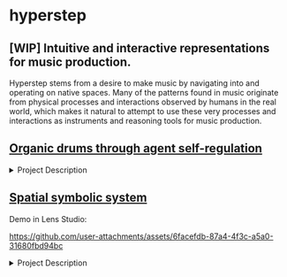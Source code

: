 # hyperstep
## [WIP] Intuitive and interactive representations for music production. 

Hyperstep stems from a desire to make music by navigating into and operating on native spaces. 
Many of the patterns found in music originate from physical processes and interactions observed by humans in the real world, which makes it natural to attempt to use these very processes and interactions as instruments and reasoning tools for music production.

## [Organic drums through agent self-regulation](https://github.com/a-sumo/hyperstep/blob/main/colab/agent_self_regulation.ipynb)
<details>
  <summary>Project Description</summary>
  
  In this notebook, I attempt to recreate organic temporal patterns and syncopation by modeling composition as an agent regulating internal properties through a set of sound-associated actions. The key insight is to assign opposite effects to kicks and snare/claps.
  
 The direction of these effects has been determined arbitrarily, although I believe there is a *grammar of processes* that can be derived from real-world observations.  
 I have done my best to derive the magnitude of the actions' effects through the analysis of audio features. 
 
 The direction and magnitude of the actions' effects can be greatly improved by integrating algorithms that estimate impact forces from sound such as Diffimpact. [[2](#diffimpact)]
  
Here are some of the model's outputs:
<details>
  <summary>Examples:</summary>
  
   [Example 1](https://user-images.githubusercontent.com/75185852/174502800-3452d939-b6da-4998-90c9-3c02c7bb5346.mp4)
  
   [Example 2](https://user-images.githubusercontent.com/75185852/188287025-1554ed5f-28c0-43af-9a73-7ea24ecfda6a.mp4)
  
   [Example 3](https://user-images.githubusercontent.com/75185852/188287983-2b5c1b88-3d5a-4941-b9a1-c1044aa83991.mp4)
  
</details>

The self-regulation model is fairly superficial and results in an implementation that is complicated and hard to control.  
**"The more factored a theory and the more emergent the observed phenomena from the theory, the more satisfying the theory."**  
*Daniel Shawcross Wilkerson, [Harmony Explained: Progress Towards A Scientific Theory of Music (2012)](https://arxiv.org/abs/1202.4212v1)*

A more appealing approach would be to consider drums as locomotive processes. [[1](#animacy)]  
By providing an agent with a *goal* in space, coupled with the use of drums as *actions that induce motion* and by carefully designing the *agent's environment*, we should derive rich and organic drum patterns.  

The main advantage is that the user would compose in a semantically rich and intuitive space(3D world) populated by intuitive objects (entities) rather than a space of buttons, knobs and MIDI files.   

This approach imposes the setup of a simulation environment and more refined audio analysis algorithms.

Below are searly experiments in Unity.

https://github.com/user-attachments/assets/b9272725-deaa-4445-93e1-3b05b1136834

https://github.com/user-attachments/assets/a0526745-8a50-4353-ac46-40ba09ef13a4


<a id="animacy">
  
  [1][Yuri Broze. Animacy, Anthropomimesis, and Musical Line(2013)](https://etd.ohiolink.edu/apexprod/rws_etd/send_file/send?accession=osu1367425698)
  
</a>

<a id="diffimpact">
  
  [2][Samuel Clarke, Negin Heravi, Mark Rau, Ruohan Gao, Jiajun Wu, Doug James, Jeannette Bohg,  
DiffImpact: Differentiable Rendering and Identification of Impact Sounds(2021)](https://openreview.net/forum?id=wVIqlSqKu2D)
  
</a>
</details>
 
## [Spatial symbolic system](https://a-sumo.github.io/hyperstep/)
Demo in Lens Studio: 


https://github.com/user-attachments/assets/6facefdb-87a4-4f3c-a5a0-31680fbd94bc


<details>
<summary>Project Description</summary>
  
  The goal of this project is to turn sounds into spatial symbols that can be manipulated and composed in intuitive ways. 
  
  Feature list:
  
  - [x] Audio file processing
  - [x] Microphone input processing
  - [ ] Bounding volume hierarchies for multiple symbols
  - [ ] Definition of interaction rules
  - [ ] Source separation
  
  Quickstart:
 
  - Clone the GitHub repository.
  - If needed, install [Node.js and npm](https://docs.npmjs.com/downloading-and-installing-node-js-and-npm).
  - Run locally with:
  ```npm run dev```
  
  The project uses [SharedArrayBuffers](https://developer.mozilla.org/en-US/docs/Web/JavaScript/Reference/Global_Objects/SharedArrayBuffer) which require a secure context. When prompted, open the project on localhost. The deployed GitHub page currently works on Chrome and Firefox.  

<details>
  <summary>Examples:</summary>
  
https://user-images.githubusercontent.com/75185852/199851952-30525228-27ca-4f32-9f7f-a04768d41703.mp4
  
https://user-images.githubusercontent.com/75185852/199347450-c1074afa-6426-4ecd-a25b-dc19c0291554.mp4
  
</details>

</details>

